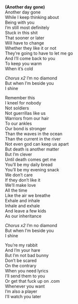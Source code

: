 **(Another day gone)**  
Another day gone  
While I keep thinking about  
Being with you  
I’m still most definitely  
Stuck in this shit  
That sooner or later  
Will have to change  
Whether they like it or not  
They’re going to have to let me go  
And I’ll come back to you  
To keep you warm  
When it’s cold

_Chorus x2_
I’m no diamond  
But when I’m beside you  
I shine

Remember this  
I kneel for nobody  
Not soldiers  
Not guerrillas like us  
Warriors from our hair  
To our ankles  
Our bond is stronger  
Than the waves in the ocean  
Than the current in the river  
Not even god can keep us apart  
But death is another matter  
But I’m clever  
Until death comes get me  
You’ll be my daily bread  
You’ll be my evening snack  
We don’t care  
If they don’t like it  
We’ll make love  
All the time  
Like the air we breathe  
Exhale and inhale  
Inhale and exhale  
And leave a few kids  
As our inheritance

_Chorus x2_
I’m no diamond  
But when I’m beside you  
I shine

You’re my rabbit  
And I’m your hare  
But I’m not bad bunny  
Don’t be scared  
On the contrary  
When you need lyrics  
I’ll send them to you  
Or get that fuck up on .com  
Whenever you want  
I’m also a player  
I’ll watch you later
